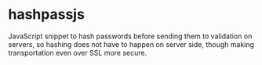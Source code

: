 hashpassjs
==========

JavaScript snippet to hash passwords before sending them to validation on servers, so hashing does not have to happen on server side, though making transportation even over SSL more secure.
